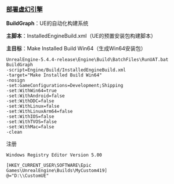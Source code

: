 ### [部署虚幻引擎](https://dev.epicgames.com/documentation/zh-cn/unreal-engine/create-an-installed-build-of-unreal-engine?application_version=5.5)

**BuildGraph**：UE的自动化构建系统

**主脚本**：InstalledEngineBuild.xml（UE的预置安装包构建脚本）

**主目标**：Make Installed Build Win64（生成Win64安装包）

```language
UnrealEngine-5.4.4-release\Engine\Build\BatchFiles\RunUAT.bat BuildGraph 
-script=Engine/Build/InstalledEngineBuild.xml 
-target="Make Installed Build Win64" 
-nosign 
-set:GameConfigurations=Development;Shipping 
-set:WithWin64=true 
-set:WithAndroid=false 
-set:WithDDC=false 
-set:WithLinux=false 
-set:WithLinuxArm64=false 
-set:WithIOS=false 
-set:WithTVOS=false 
-set:WithMac=false 
-clean
```

注册

```language
Windows Registry Editor Version 5.00

[HKEY_CURRENT_USER\SOFTWARE\Epic Games\UnrealEngine\Builds\MyCustom419]
@="D:\\CustomUE"
```